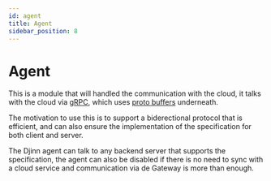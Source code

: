 ```yaml
---
id: agent
title: Agent
sidebar_position: 8
---
```


# Agent
This is a module that will handled the communication with the cloud, it talks with the cloud via [gRPC](https://grpc.io/), which uses [proto buffers](https://developers.google.com/protocol-buffers) underneath.

The motivation to use this is to support a biderectional protocol that is efficient, and can also ensure the implementation of the specification for both client and server.

The Djinn agent can talk to any backend server that supports the specification, the agent can also be disabled if there is no need to sync with a cloud service and communication via de Gateway is more than enough.